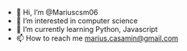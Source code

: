 - 👋 Hi, I’m @Mariuscsm06
- 👀 I’m interested in computer science
- 🌱 I’m currently learning Python, Javascript
- 📫 How to reach me marius.casamin@gmail.com

<!---
Mariuscsm06/Mariuscsm06 is a ✨ special ✨ repository because its `README.md` (this file) appears on your GitHub profile.
You can click the Preview link to take a look at your changes.
--->

